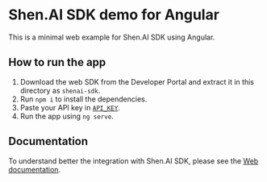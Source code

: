 # Shen.AI SDK demo for Angular

This is a minimal web example for Shen.AI SDK using Angular.

## How to run the app

1. Download the web SDK from the Developer Portal and extract it in this directory as `shenai-sdk`.
2. Run `npm i` to install the dependencies.
3. Paste your API key in [`API_KEY`](./src/app/app.component.ts).
4. Run the app using `ng serve`.

## Documentation

To understand better the integration with Shen.AI SDK, please see the [Web documentation](https://developer.shen.ai/platforms/web).